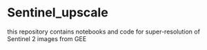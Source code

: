 # Sentinel_upscale
this repository contains notebooks and code for super-resolution of Sentinel 2 images from GEE 
